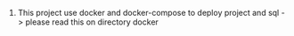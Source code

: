 1. This project use docker and docker-compose to deploy project and sql -> please read this on directory docker
